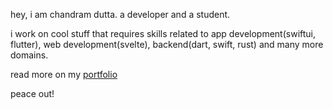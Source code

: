 hey, i am chandram dutta. a developer and a student.

i work on cool stuff that requires skills related to app development(swiftui, flutter), web development(svelte), backend(dart, swift, rust) and many more domains.

read more on my [portfolio](https://chandramdutta.vercel.app/)

peace out!
